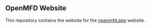 ## OpenMFD Website

This repository contains the website for the [openmfd.app](https://openmfd.app) website.
